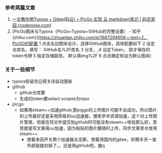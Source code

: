 ### 参考两篇文章

1. [一文教你用Typora + Gitee(码云) + PicGo 实现 云 markdown笔记 | 码农家园 (codenong.com)](https://www.codenong.com/cs106528795/)
2. [PicGo图床与Typora（PicGo+Typora+GitHub的完整设置） - 知乎 (zhihu.com)](https://zhuanlan.zhihu.com/p/168729465#:~:text=2、PicGO的配置 1 点击左边图床设计，选择GitHub图床，具体配置如下 2 设定仓库名，填写： GitHub名%2F库名 3 分支，,4 设定Token， 刚才保存的token令牌 5 指定存储路径， 默认填img%2F 6 点击确定和设为默认图床)



### 关于一些细节

- typora安装完记得关闭自动更新
- github
  - github仓库要
  - 生成的token要select scopes为repo
- picgo
  - 如果用steam++加速github,那piggo的上传图片可能不会成功，所以图片的上传最好还是采用网易的uu加速器，搜索学术资源加速，这个对上传图片管用，但是在将文件提交到github时可能没有steam++体验那么好。意思就是写文章用uu加速，因为粘贴的图片要随时上传，同步文章至仓库用steam++
    - 想着来回开关两个加速器太无聊，想着用国内的gitee，折腾半天一查外部链接封掉了。。还是用gitHub吧，酸q

